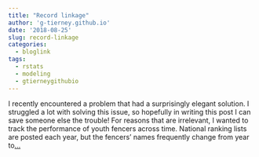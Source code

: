 ```yaml
---
title: "Record linkage"
author: 'g-tierney.github.io'
date: '2018-08-25'
slug: record-linkage
categories:
  - bloglink
tags:
  - rstats
  - modeling
  - gtierneygithubio
---
```


I recently encountered a problem that had a surprisingly elegant solution. I struggled a lot with solving this issue, so hopefully in writing this post I can save someone else the trouble! For reasons that are irrelevant, I wanted to track the performance of youth fencers across time. National ranking lists are posted each year, but the fencers’ names frequently change from year to[... <i class="fas fa-external-link-alt"></i>](https://g-tierney.github.io/post/name_graphs/)

